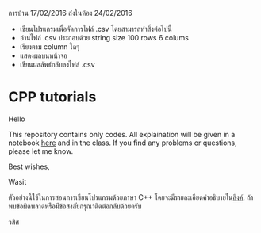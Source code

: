 การบ้าน 17/02/2016 ส่งในห้อง 24/02/2016 
* เขียนโปรแกรมเพื่อจัดการไฟล์ .csv โดยสามารถทำสิ่งต่อไปนี้
* อ่านไฟล์ .csv ประกอบด้วย string size 100 rows  6 colums
* เรียงตาม column ใดๆ
* แสดงผลบนหน้าจอ
* เขียนผลลัพธ์กลับลงไฟล์ .csv



CPP tutorials
==
Hello

This repository contains only codes. All explaination will be given in a notebook  [here](https://github.com/wasit7/cppTutorials/blob/master/notebook/cpp_tutorial.ipynb) and in the class. If you find any problems or questions, please let me know.

Best wishes,

Wasit


ตัวอย่างนี้ใช้ในการสอนการเขียนโปรแกรมด้วยภาษา C++ โดยจะมีรายละเอียดคำอธิบายใน[ลิงค์](https://github.com/wasit7/cppTutorials/blob/master/notebook/cpp_tutorial.ipynb). ถ้าพบข้อผิดพลาดหรือมีข้อสงสัยกรุณาติดต่อกลับด้วยครับ

วสิศ
